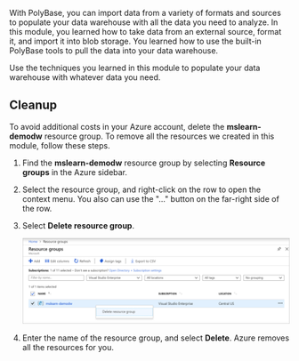 With PolyBase, you can import data from a variety of formats and sources to populate your data warehouse with all the data you need to analyze. In this module, you learned how to take data from an external source, format it, and import it into blob storage. You learned how to use the built-in PolyBase tools to pull the data into your data warehouse. 

Use the techniques you learned in this module to populate your data warehouse with whatever data you need.

## Cleanup

To avoid additional costs in your Azure account, delete the **mslearn-demodw** resource group. To remove all the resources we created in this module, follow these steps. 

1. Find the **mslearn-demodw** resource group by selecting **Resource groups** in the Azure sidebar.

1. Select the resource group, and right-click on the row to open the context menu. You also can use the "..." button on the far-right side of the row.

1. Select **Delete resource group**.

    ![Delete resource group menu](../media/8-cleanup.png)

1. Enter the name of the resource group, and select **Delete**. Azure removes all the resources for you.
